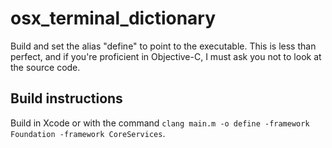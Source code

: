 # osx_terminal_dictionary

Build and set the alias "define" to point to the executable. This is less than perfect, and if you're proficient in Objective-C, I must ask you not to look at the source code.

## Build instructions
Build in Xcode or with the command ```clang main.m -o define -framework Foundation -framework CoreServices```.
